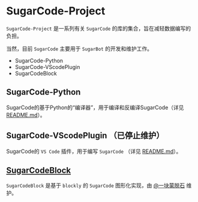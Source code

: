 # SugarCode-Project
`SugarCode-Project` 是一系列有关 `SugarCode` 的库的集合，旨在减轻数据编写的负担。

当然，目前 `SugarCode` 主要用于 `SugarBot` 的开发和维护工作。
- SugarCode-Python
- SugarCode-VScodePlugin
- SugarCodeBlock
## SugarCode-Python
SugarCode的基于Python的“编译器”，用于编译和反编译SugarCode（详见 [README.md](https://github.com/Monody-S/SugarCode-Project/blob/main/SugarCode-Python/README.md)）。
## SugarCode-VScodePlugin （已停止维护）
SugarCode的 `VS Code` 插件，用于编写 `SugarCode` （详见 [README.md](https://github.com/Monody-S/SugarCode-Project/blob/main/SugarCode-VScodePlugin/README.md)）。
## [SugarCodeBlock](https://github.com/montmorill/SugarCodeBlock)
`SugarCodeBlock` 是基于 `blockly` 的 `SugarCode` 图形化实现，由 [@一块蒙脱石](https://github.com/montmorill) 维护。 
